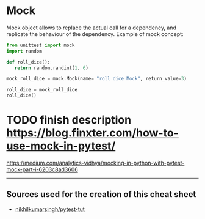 # Mock
Mock object allows to replace the actual call for a dependency, and replicate the behaviour of the dependency.
Example of mock concept:
```python
from unittest import mock
import random

def roll_dice():
   return random.randint(1, 6)

mock_roll_dice = mock.Mock(name= "roll dice Mock", return_value=3)

roll_dice = mock_roll_dice
roll_dice()
```
# TODO finish description https://blog.finxter.com/how-to-use-mock-in-pytest/
https://medium.com/analytics-vidhya/mocking-in-python-with-pytest-mock-part-i-6203c8ad3606

___
## Sources used for the creation of this cheat sheet
- [nikhilkumarsingh/pytest-tut](https://github.com/nikhilkumarsingh/pytest-tut)